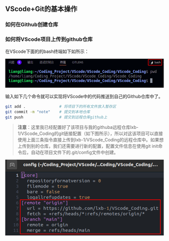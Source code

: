 
## VScode+Git的基本操作
### 如何在Github创建仓库

### 如何将VScode项目上传到github仓库

在VScode下面的的bash终端如下如所示：
<div align=center><img src="../Figures/VScode终端.png"></div>


输入如下几个命令就可以实现将VScode中的代码推送到自己的Github仓库中了。

```bash
git add .               # 将项目下的所有文件放入暂存区
git commit -m "note"    # 提交到本地仓库
git push                # 提交到远程仓库github上
```

> **注意**：这里我已经配置好了该项目与我的githuba远程仓库lxb-1/VScode_Coding的git链接配置（如下图所示），所以对这该项目可以直接使用上面三条指令直接上传到lxb-1/VScode_Coding的远程仓库中。如果想上传到别的仓库，我们还需要进行新的配置，配置文件信息在使用git init命令后，自动在项目文件下的.git/config文件中创建。


<div align=center><img src="../Figures/项目git配置信息.png"></div>

